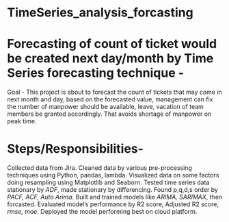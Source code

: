 # TimeSeries_analysis_forcasting
# Forecasting of count of ticket would be created next day/month by Time Series forecasting technique -

Goal - This project is about to forecast the count of tickets that may come in next month and day, based on the forecasted value, management can fix the number of manpower should be available, leave, vacation of team members be granted accordingly. That avoids shortage of manpower on peak time.

# Steps/Responsibilities- 

Collected data from Jira.
Cleaned data by various pre-processing techniques using Python, pandas, lambda.
Visualized data on some factors doing resampling using Matplotlib and Seaborn.
Tested time series data stationary by *ADF*, made stationary by differencing. 
Found p,q,d,s order by *PACF, ACF, Auto Arima*.
Built and trained models like *ARIMA, SARIMAX*, then forcasted. 
Evaluated model’s performance by R2 score, Adjusted R2 score, *rmse, mae*.
Deployed the model performing best on cloud platform.
